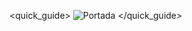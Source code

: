 <quick_guide>
![Portada](http://static.energysistem.com/images/manuals/42260/5491baf3dab71.jpg)
</quick_guide>

